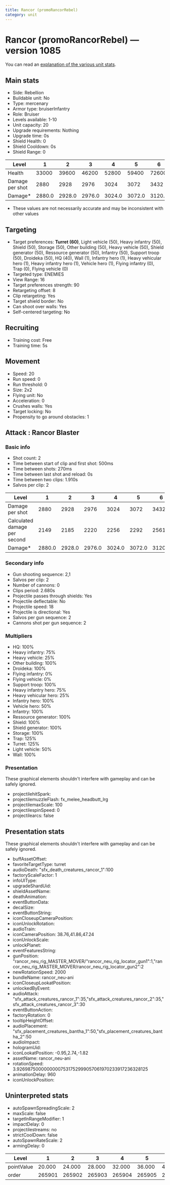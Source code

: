 ```yaml
---
title: Rancor (promoRancorRebel)
category: unit
---
```


# Rancor (promoRancorRebel) — version 1085

You can read an [explanation  of the various unit stats](unitexplained.md).

## Main stats

  * Side: Rebellion
  * Buildable unit: No
  * Type: mercenary
  * Armor type: bruiserInfantry
  * Role: Bruiser
  * Levels available: 1-10
  * Unit capacity: 20
  * Upgrade requirements: Nothing
  * Upgrade time: 0s
  * Shield Health: 0
  * Shield Cooldown: 0s
  * Shield Range: 0

|Level          |1     |2     |3     |4     |5     |6     |7     |8     |9     |10    |
|---------------|------|------|------|------|------|------|------|------|------|------|
|Health         |33000 |39600 |46200 |52800 |59400 |72600 |79860 |95040 |102960|123750|
|Damage per shot|2880  |2928  |2976  |3024  |3072  |3432  |3590  |4032  |4147  |4500  |
|Damage*        |2880.0|2928.0|2976.0|3024.0|3072.0|3120.0|3264.0|3360.0|3456.0|3600.0|

* These values are not necessarily accurate and may be inconsistent with other values

## Targeting

  * Target preferences: **Turret (60)**, Light vehicle (50), Heavy infantry (50), Shield (50), Storage (50), Other building (50), Heavy vehicle (50), Shield generator (50), Ressource generator (50), Infantry (50), Support troop (50), Droideka (50), HQ (40), Wall (1), Infantry hero (1), Heavy vehicular hero (1), Heavy infantry hero (1), Vehicle hero (1), Flying infantry (0), Trap (0), Flying vehicle (0)
  * Targeted type: ENEMIES
  * View Range: 16
  * Target preferences strength: 90
  * Retargeting offset: 8
  * Clip retargeting: Yes
  * Target shield border: No
  * Can shoot over walls: Yes
  * Self-centered targeting: No

## Recruiting

  * Training cost: Free
  * Training time: 5s

## Movement

  * Speed: 20
  * Run speed: 0
  * Run threshold: 0
  * Size: 2x2
  * Flying unit: No
  * Acceleration: 0
  * Crushes walls: Yes
  * Target locking: No
  * Propensity to go around obstacles: 1

## Attack : Rancor Blaster

### Basic info

  * Shot count: 2
  * Time between start of clip and first shot: 500ms
  * Time between shots: 270ms
  * Time between last shot and reload: 0s
  * Time between two clips: 1.910s
  * Salvos per clip: 2

|Level                       |1     |2     |3     |4     |5     |6     |7     |8     |9     |10    |
|----------------------------|------|------|------|------|------|------|------|------|------|------|
|Damage per shot             |2880  |2928  |2976  |3024  |3072  |3432  |3590  |4032  |4147  |4500  |
|Calculated damage per second|2149  |2185  |2220  |2256  |2292  |2561  |2679  |3008  |3094  |3358  |
|Damage*                     |2880.0|2928.0|2976.0|3024.0|3072.0|3120.0|3264.0|3360.0|3456.0|3600.0|

### Secondary info

  * Gun shooting sequence: 2,1
  * Salvos per clip: 2
  * Number of cannons: 0
  * Clips period: 2.680s
  * Projectile passes through shields: Yes
  * Projectile deflectable: No
  * Projectile speed: 18
  * Projectile is directional: Yes
  * Salvos per gun sequence: 2
  * Cannons shot per gun sequence: 2

### Multipliers

  * HQ: 100%
  * Heavy infantry: 75%
  * Heavy vehicle: 25%
  * Other building: 100%
  * Droideka: 100%
  * Flying infantry: 0%
  * Flying vehicle: 0%
  * Support troop: 100%
  * Heavy infantry hero: 75%
  * Heavy vehicular hero: 25%
  * Infantry hero: 100%
  * Vehicle hero: 50%
  * Infantry: 100%
  * Ressource generator: 100%
  * Shield: 100%
  * Shield generator: 100%
  * Storage: 100%
  * Trap: 125%
  * Turret: 125%
  * Light vehicle: 50%
  * Wall: 100%

### Presentation

These graphical elements shouldn't interfere with gameplay and can be safely ignored.

  * projectilehitSpark: 
  * projectilemuzzleFlash: fx_melee_headbutt_lrg
  * projectilemaxScale: 100
  * projectilespinSpeed: 0
  * projectilearcs: false

## Presentation stats

These graphical elements shouldn't interfere with gameplay and can be safely ignored.

  * buffAssetOffset: 
  * favoriteTargetType: turret
  * audioDeath: "sfx_death_creatures_rancor_1":100
  * factoryScaleFactor: 1
  * infoUIType: 
  * upgradeShardUid: 
  * shieldAssetName: 
  * deathAnimation: 
  * eventButtonData: 
  * decalSize: 
  * eventButtonString: 
  * iconCloseupCameraPosition: 
  * iconUnlockRotation: 
  * audioTrain: 
  * iconCameraPosition: 38.76,41.86,47.24
  * iconUnlockScale: 
  * unlockPlanet: 
  * eventFeaturesString: 
  * gunPosition: "rancor_neu_rig_MASTER_MOVER/"rancor_neu_rig_locator_gun1":1,"rancor_neu_rig_MASTER_MOVER/rancor_neu_rig_locator_gun2":2
  * newRotationSpeed: 2000
  * bundleName: rancor_neu-ani
  * iconCloseupLookatPosition: 
  * unlockedByEvent: 
  * audioAttack: "sfx_attack_creatures_rancor_1":35,"sfx_attack_creatures_rancor_2":35,"sfx_attack_creatures_rancor_3":30
  * eventButtonAction: 
  * factoryRotation: 0
  * tooltipHeightOffset: 
  * audioPlacement: "sfx_placement_creatures_bantha_1":50,"sfx_placement_creatures_bantha_2":50
  * audioImpact: 
  * hologramUid: 
  * iconLookatPosition: -0.95,2.74,-1.82
  * assetName: rancor_neu-ani
  * rotationSpeed: 3.92698750000000007531752999057061970233917236328125
  * animationDelay: 960
  * iconUnlockPosition: 

## Uninterpreted stats

  * autoSpawnSpreadingScale: 2
  * maxScale: false
  * targetInRangeModifier: 1
  * impactDelay: 0
  * projectilestreams: no
  * strictCoolDown: false
  * autoSpawnRateScale: 2
  * armingDelay: 0

|Level     |1     |2     |3     |4     |5     |6     |7     |8     |9     |10    |
|----------|------|------|------|------|------|------|------|------|------|------|
|pointValue|20.000|24.000|28.000|32.000|36.000|40.000|44.000|48.000|52.000|60.000|
|order     |265901|265902|265903|265904|265905|265906|265907|265908|265909|265910|

